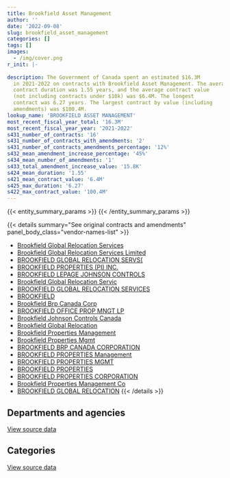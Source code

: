 ```yaml
---
title: Brookfield Asset Management
author: ''
date: '2022-09-08'
slug: brookfield_asset_management
categories: []
tags: []
images:
  - /img/cover.png
r_init: |-
  
description: The Government of Canada spent an estimated $16.3M
  in 2021-2022 on contracts with Brookfield Asset Management. The average
  contract duration was 1.55 years, and the average contract value
  (not including contracts under $10k) was $6.4M. The longest
  contract was 6.27 years. The largest contract by value (including
  amendments) was $100.4M.
lookup_name: 'BROOKFIELD ASSET MANAGEMENT'
most_recent_fiscal_year_total: '16.3M'
most_recent_fiscal_year_year: '2021-2022'
s431_number_of_contracts: '16'
s431_number_of_contracts_with_amendments: '2'
s431_number_of_contracts_amendments_percentage: '12%'
s432_mean_amendment_increase_percentage: '45%'
s434_mean_number_of_amendments: '1'
s433_total_amendment_increase_value: '15.8K'
s424_mean_duration: '1.55'
s421_mean_contract_value: '6.4M'
s425_max_duration: '6.27'
s422_max_contract_value: '100.4M'
---
```


<script src="/rmarkdown-libs/htmlwidgets/htmlwidgets.js"></script>
<link href="/rmarkdown-libs/datatables-css/datatables-crosstalk.css" rel="stylesheet" />
<script src="/rmarkdown-libs/datatables-binding/datatables.js"></script>
<script src="/rmarkdown-libs/jquery/jquery-3.6.0.min.js"></script>
<link href="/rmarkdown-libs/dt-core-bootstrap/css/dataTables.bootstrap.min.css" rel="stylesheet" />
<link href="/rmarkdown-libs/dt-core-bootstrap/css/dataTables.bootstrap.extra.css" rel="stylesheet" />
<script src="/rmarkdown-libs/dt-core-bootstrap/js/jquery.dataTables.min.js"></script>
<script src="/rmarkdown-libs/dt-core-bootstrap/js/dataTables.bootstrap.min.js"></script>
<link href="/rmarkdown-libs/crosstalk/css/crosstalk.min.css" rel="stylesheet" />
<script src="/rmarkdown-libs/crosstalk/js/crosstalk.min.js"></script>
<script src="/rmarkdown-libs/htmlwidgets/htmlwidgets.js"></script>
<link href="/rmarkdown-libs/datatables-css/datatables-crosstalk.css" rel="stylesheet" />
<script src="/rmarkdown-libs/datatables-binding/datatables.js"></script>
<script src="/rmarkdown-libs/jquery/jquery-3.6.0.min.js"></script>
<link href="/rmarkdown-libs/dt-core-bootstrap/css/dataTables.bootstrap.min.css" rel="stylesheet" />
<link href="/rmarkdown-libs/dt-core-bootstrap/css/dataTables.bootstrap.extra.css" rel="stylesheet" />
<script src="/rmarkdown-libs/dt-core-bootstrap/js/jquery.dataTables.min.js"></script>
<script src="/rmarkdown-libs/dt-core-bootstrap/js/dataTables.bootstrap.min.js"></script>
<link href="/rmarkdown-libs/crosstalk/css/crosstalk.min.css" rel="stylesheet" />
<script src="/rmarkdown-libs/crosstalk/js/crosstalk.min.js"></script>

{{< entity_summary_params >}}
{{< /entity_summary_params >}}

{{< details summary="See original contracts and amendments" panel_body_class="vendor-names-list" >}}
- [Brookfield Global Relocation Services](https://search.open.canada.ca/en/ct/?sort=contract_value_f%20desc&page=1&search_text=%22Brookfield%20Global%20Relocation%20Services%22)
- [Brookfield Global Relocation Services Limited](https://search.open.canada.ca/en/ct/?sort=contract_value_f%20desc&page=1&search_text=%22Brookfield%20Global%20Relocation%20Services%20Limited%22)
- [BROOKFIELD GLOBAL RELOCATION SERVS(](https://search.open.canada.ca/en/ct/?sort=contract_value_f%20desc&page=1&search_text=%22BROOKFIELD%20GLOBAL%20RELOCATION%20SERVS%28%22)
- [BROOKFIELD PROPERTIES (PI) INC.](https://search.open.canada.ca/en/ct/?sort=contract_value_f%20desc&page=1&search_text=%22BROOKFIELD%20PROPERTIES%20%28PI%29%20INC.%22)
- [BROOKFIELD LEPAGE JOHNSON CONTROLS](https://search.open.canada.ca/en/ct/?sort=contract_value_f%20desc&page=1&search_text=%22BROOKFIELD%20LEPAGE%20JOHNSON%20CONTROLS%22)
- [Brookfield Global Relocation Servic](https://search.open.canada.ca/en/ct/?sort=contract_value_f%20desc&page=1&search_text=%22Brookfield%20Global%20Relocation%20Servic%22)
- [BROOKFIELD GLOBAL RELOCATION SERVICES](https://search.open.canada.ca/en/ct/?sort=contract_value_f%20desc&page=1&search_text=%22BROOKFIELD%20GLOBAL%20RELOCATION%20SERVICES%22)
- [BROOKFIELD](https://search.open.canada.ca/en/ct/?sort=contract_value_f%20desc&page=1&search_text=%22BROOKFIELD%22)
- [Brookfield Brp Canada Corp](https://search.open.canada.ca/en/ct/?sort=contract_value_f%20desc&page=1&search_text=%22Brookfield%20Brp%20Canada%20Corp%22)
- [BROOKFIELD OFFICE PROP MNGT LP](https://search.open.canada.ca/en/ct/?sort=contract_value_f%20desc&page=1&search_text=%22BROOKFIELD%20OFFICE%20%20PROP%20MNGT%20LP%22)
- [Brookfield Johnson Controls Canada](https://search.open.canada.ca/en/ct/?sort=contract_value_f%20desc&page=1&search_text=%22Brookfield%20Johnson%20Controls%20Canada%22)
- [Brookfield Global Relocation](https://search.open.canada.ca/en/ct/?sort=contract_value_f%20desc&page=1&search_text=%22Brookfield%20Global%20Relocation%22)
- [Brookfield Properties Management](https://search.open.canada.ca/en/ct/?sort=contract_value_f%20desc&page=1&search_text=%22Brookfield%20Properties%20Management%22)
- [Brookfield Properties Mgmt](https://search.open.canada.ca/en/ct/?sort=contract_value_f%20desc&page=1&search_text=%22Brookfield%20Properties%20Mgmt%22)
- [BROOKFIELD BRP CANADA CORPORATION](https://search.open.canada.ca/en/ct/?sort=contract_value_f%20desc&page=1&search_text=%22BROOKFIELD%20BRP%20CANADA%20CORPORATION%22)
- [BROOKFIELD PROPERTIES Management](https://search.open.canada.ca/en/ct/?sort=contract_value_f%20desc&page=1&search_text=%22BROOKFIELD%20PROPERTIES%20Management%22)
- [BROOKFIELD PROPERTIES MGMT](https://search.open.canada.ca/en/ct/?sort=contract_value_f%20desc&page=1&search_text=%22BROOKFIELD%20PROPERTIES%20MGMT%22)
- [BROOKFIELD PROPERTIES](https://search.open.canada.ca/en/ct/?sort=contract_value_f%20desc&page=1&search_text=%22BROOKFIELD%20PROPERTIES%22)
- [BROOKFIELD PROPERTIES CORPORATION](https://search.open.canada.ca/en/ct/?sort=contract_value_f%20desc&page=1&search_text=%22BROOKFIELD%20PROPERTIES%20CORPORATION%22)
- [Brookfield Properties Management Co](https://search.open.canada.ca/en/ct/?sort=contract_value_f%20desc&page=1&search_text=%22Brookfield%20Properties%20Management%20Co%22)
- [BROOKFIELD GLOBAL RELOCATION](https://search.open.canada.ca/en/ct/?sort=contract_value_f%20desc&page=1&search_text=%22BROOKFIELD%20GLOBAL%20RELOCATION%22)
{{< /details >}}

## Departments and agencies

<div id="htmlwidget-1" style="width:100%;height:auto;" class="datatables html-widget"></div>
<script type="application/json" data-for="htmlwidget-1">{"x":{"style":"bootstrap","filter":"none","vertical":false,"data":[["<a href=\"/departments/dnd-mdn/\">National Defence<\/a>","<a href=\"/departments/elections/\">Elections Canada<\/a>","<a href=\"/departments/pc/\">Parks Canada<\/a>","<a href=\"/departments/ppsc-sppc/\">Public Prosecution Service of Canada<\/a>","<a href=\"/departments/pwgsc-tpsgc/\">Public Services and Procurement Canada<\/a>","<a href=\"/departments/rcmp-grc/\">Royal Canadian Mounted Police<\/a>"],[16014195.61,null,50750,null,37821.91,275375.05],[16058070.12,46679.86,null,20012.3,767.68,276129.5],[16014195.61,null,null,null,33270.46,275375.05],[16014195.61,null,null,null,60093.22,218254.48]],"container":"<table class=\"table table-striped table-hover row-border order-column display\">\n  <thead>\n    <tr>\n      <th>Department<\/th>\n      <th>2018-2019<\/th>\n      <th>2019-2020<\/th>\n      <th>2020-2021<\/th>\n      <th>2021-2022<\/th>\n    <\/tr>\n  <\/thead>\n<\/table>","options":{"order":[[4,"desc"]],"pageLength":10,"autoWidth":true,"columnDefs":[{"targets":1,"render":"function(data, type, row, meta) {\n    return type !== 'display' ? data : DTWidget.formatCurrency(data, \"$\", 2, 3, \",\", \".\", true, null);\n  }"},{"targets":2,"render":"function(data, type, row, meta) {\n    return type !== 'display' ? data : DTWidget.formatCurrency(data, \"$\", 2, 3, \",\", \".\", true, null);\n  }"},{"targets":3,"render":"function(data, type, row, meta) {\n    return type !== 'display' ? data : DTWidget.formatCurrency(data, \"$\", 2, 3, \",\", \".\", true, null);\n  }"},{"targets":4,"render":"function(data, type, row, meta) {\n    return type !== 'display' ? data : DTWidget.formatCurrency(data, \"$\", 2, 3, \",\", \".\", true, null);\n  }"},{"width":"16%","targets":[1,2,3,4]},{"className":"dt-right","targets":[1,2,3,4]}],"orderClasses":false}},"evals":["options.columnDefs.0.render","options.columnDefs.1.render","options.columnDefs.2.render","options.columnDefs.3.render"],"jsHooks":[]}</script>
<p class="text-right">
<a href="https://github.com/GoC-Spending/contracts-data/tree/main/data/out/vendors/brookfield_asset_management/summary_by_fiscal_year_by_department.csv" class="source-data-link btn btn-link">View source data</a>
</p>

## Categories

<div id="htmlwidget-2" style="width:100%;height:auto;" class="datatables html-widget"></div>
<script type="application/json" data-for="htmlwidget-2">{"x":{"style":"bootstrap","filter":"none","vertical":false,"data":[["<a href=\"/categories/facilities_and_construction/\">Facilities and construction<\/a>","<a href=\"/categories/office_management/\">Office management<\/a>","<a href=\"/categories/professional_services/\">Professional services<\/a>","<a href=\"/categories/travel/\">Travel<\/a>","<a href=\"/categories/security_and_protection/\">Security and protection<\/a>"],[60651.27,null,16245851.25,50750,20890.05],[110844.9,null,16290360.43,null,454.13],[76989.87,null,16245851.25,null,null],[63812.63,40000,16188730.68,null,null]],"container":"<table class=\"table table-striped table-hover row-border order-column display\">\n  <thead>\n    <tr>\n      <th>Category<\/th>\n      <th>2018-2019<\/th>\n      <th>2019-2020<\/th>\n      <th>2020-2021<\/th>\n      <th>2021-2022<\/th>\n    <\/tr>\n  <\/thead>\n<\/table>","options":{"order":[[4,"desc"]],"dom":"t","pageLength":30,"autoWidth":true,"columnDefs":[{"targets":1,"render":"function(data, type, row, meta) {\n    return type !== 'display' ? data : DTWidget.formatCurrency(data, \"$\", 2, 3, \",\", \".\", true, null);\n  }"},{"targets":2,"render":"function(data, type, row, meta) {\n    return type !== 'display' ? data : DTWidget.formatCurrency(data, \"$\", 2, 3, \",\", \".\", true, null);\n  }"},{"targets":3,"render":"function(data, type, row, meta) {\n    return type !== 'display' ? data : DTWidget.formatCurrency(data, \"$\", 2, 3, \",\", \".\", true, null);\n  }"},{"targets":4,"render":"function(data, type, row, meta) {\n    return type !== 'display' ? data : DTWidget.formatCurrency(data, \"$\", 2, 3, \",\", \".\", true, null);\n  }"},{"width":"16%","targets":[1,2,3,4]},{"className":"dt-right","targets":[1,2,3,4]}],"orderClasses":false,"lengthMenu":[10,25,30,50,100]}},"evals":["options.columnDefs.0.render","options.columnDefs.1.render","options.columnDefs.2.render","options.columnDefs.3.render"],"jsHooks":[]}</script>
<p class="text-right">
<a href="https://github.com/GoC-Spending/contracts-data/tree/main/data/out/vendors/brookfield_asset_management/summary_by_fiscal_year_by_category.csv" class="source-data-link btn btn-link">View source data</a>
</p>
